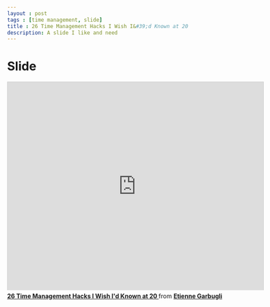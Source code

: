 ```yaml
---
layout : post
tags : [time management, slide]
title : 26 Time Management Hacks I Wish I&#39;d Known at 20
description: A slide I like and need
---
```


# Slide

<iframe src="http://www.slideshare.net/slideshow/embed_code/17820376?rel=0" 
width="597" height="486" frameborder="0" marginwidth="0" marginheight="0" scrolling="no" 
style="border:1px solid #CCC;border-width:1px 1px 0;margin-bottom:5px" 
allowfullscreen webkitallowfullscreen mozallowfullscreen>
</iframe>

<div style="margin-bottom:5px">
    <strong> 
        <a href="http://www.slideshare.net/egarbugli/26-time-management-hacks-i-wish-id-known-at-20" 
        title="26 Time Management Hacks I Wish I&#39;d Known at 20" target="_blank">
            26 Time Management Hacks I Wish I&#39;d Known at 20
        </a> 
    </strong>
    from 
    <strong>
        <a href="http://www.slideshare.net/egarbugli" target="_blank">
            Etienne Garbugli
        </a>
    </strong>
</div>
